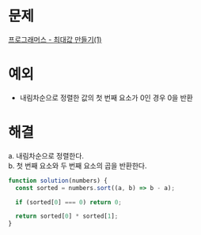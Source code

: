 # 문제

[프로그래머스 - 최대값 만들기(1)](https://school.programmers.co.kr/learn/courses/30/lessons/120847)

# 예외

- 내림차순으로 정렬한 값의 첫 번째 요소가 0인 경우 0을 반환

# 해결

a. 내림차순으로 정렬한다.  
b. 첫 번째 요소와 두 번째 요소의 곱을 반환한다.

```js
function solution(numbers) {
  const sorted = numbers.sort((a, b) => b - a);

  if (sorted[0] === 0) return 0;

  return sorted[0] * sorted[1];
}
```
